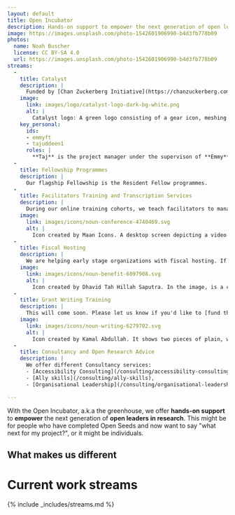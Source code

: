 ```yaml
---
layout: default
title: Open Incubator
description: Hands-on support to empower the next generation of open leaders in research.
image: https://images.unsplash.com/photo-1542601906990-b4d3fb778b09
photos:
  name: Noah Buscher
  license: CC BY-SA 4.0
  url: https://images.unsplash.com/photo-1542601906990-b4d3fb778b09
streams:
  -
    title: Catalyst
    description: |
      Funded by [Chan Zuckerberg Initiative](https://chanzuckerberg.com/), the [Catalyst Project](https://catalystproject.cloud/) aims to develop a **collaborative service** to **facilitate access** to **cloud infrastructure** for biomedical research communities in **Latin America** and **Africa**. You can read more about it in the [submitted proposal](https://zenodo.org/records/7025288).
    image: 
      link: images/logo/catalyst-logo-dark-bg-white.png
      alt: |
        Catalyst logo: A green logo consisting of a gear icon, meshing into a globe on a transparent background. Below the logo is the word 'CATALYST' in bold, and under immediately under it, the word 'PROJECT' appears in bold, written in a smaller font.
    key_personal: 
      ids: 
      - emmyft
      - tajuddeen1
      roles: |
        **Taj** is the project manager under the supervison of **Emmy**, PI for this project
  -
    title: Fellowship Programmes
    description: |
      Our flagship Fellowship is the Resident Fellow programmes.
  -
    title: Facilitators Training and Transcription Services
    description: |
      During our online training cohorts, we teach facilitators to manage and run cohort calls. They lead efforts in preparing cohort call notes, co-hosting cohort calls and ensuring the sharing of call recordings and resources through OLS channels.
    image:
      link: images/icons/noun-conference-4740469.svg
      alt: |
        Icon created by Maan Icons. A desktop screen depicting a video conference call. On the left half of the screen is a presenter, while the right half is further divided into two equal parts, each occupied by one listener.
  -
    title: Fiscal Hosting 
    description: |
      We are helping early stage organizations with fiscal hosting. If you are interested, please contact directors at we-are-ols.org to discuss. 
    image:
      link: images/icons/noun-benefit-6097908.svg
      alt: |
        Icon created by Dhavid Tah Hillah Saputra. In the image, is a coin with a dollar sign in the middle. From it, a seedling is sprouting. Two hands cup the coin on either side.
  -
    title: Grant Writing Training
    description: |
      This will come soon. Please let us know if you'd like to [fund the development of the curriculum](https://numfocus.github.io/disc-unconference-2023-projects/en/hidden-curriculum.html)!
    image:
      link: images/icons/noun-writing-6279702.svg
      alt: |
        Icon created by Kamal Abdullah. It shows two pieces of plain, white papers, with a hand holding a pen, hovering the stack. 
  -
    title: Consultancy and Open Research Advice
    description: |
      We offer different Consultancy services:
      - [Accessibility Consulting](/consulting/accessibility-consulting) (specially related to running online inclusive calls),
      - [Ally skills](/consulting/ally-skills),
      - [Organisational Leadership](/consulting/organisational-leadership).

---
```


With the Open Incubator, a.k.a the greenhouse, we offer **hands-on support** to **empower** the next generation of **open leaders in research**. This might be for people who have completed Open Seeds and now want to say "what next for my project?", or it might be individuals.

## What makes us different



# Current work streams

{% include _includes/streams.md %}
